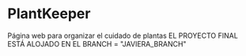 # PlantKeeper
Página web para organizar el cuidado de plantas
EL PROYECTO FINAL ESTÁ ALOJADO EN EL BRANCH = "JAVIERA_BRANCH"
